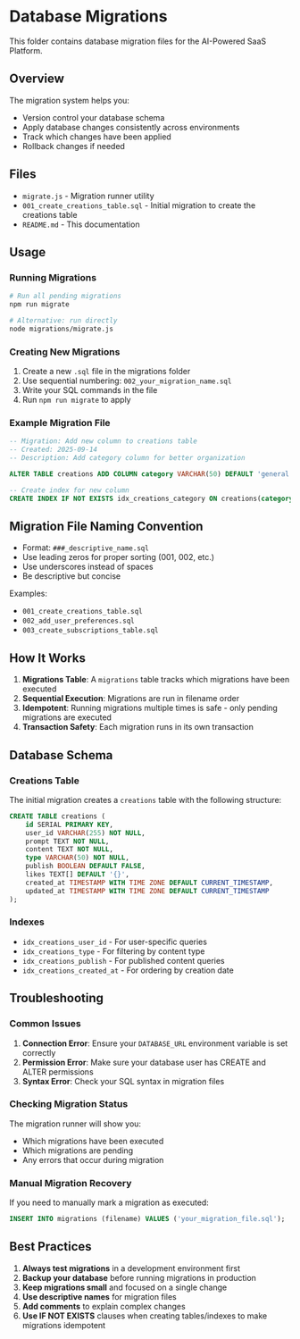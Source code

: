 # Database Migrations

This folder contains database migration files for the AI-Powered SaaS Platform.

## Overview

The migration system helps you:

- Version control your database schema
- Apply database changes consistently across environments
- Track which changes have been applied
- Rollback changes if needed

## Files

- `migrate.js` - Migration runner utility
- `001_create_creations_table.sql` - Initial migration to create the creations table
- `README.md` - This documentation

## Usage

### Running Migrations

```bash
# Run all pending migrations
npm run migrate

# Alternative: run directly
node migrations/migrate.js
```

### Creating New Migrations

1. Create a new `.sql` file in the migrations folder
2. Use sequential numbering: `002_your_migration_name.sql`
3. Write your SQL commands in the file
4. Run `npm run migrate` to apply

### Example Migration File

```sql
-- Migration: Add new column to creations table
-- Created: 2025-09-14
-- Description: Add category column for better organization

ALTER TABLE creations ADD COLUMN category VARCHAR(50) DEFAULT 'general';

-- Create index for new column
CREATE INDEX IF NOT EXISTS idx_creations_category ON creations(category);
```

## Migration File Naming Convention

- Format: `###_descriptive_name.sql`
- Use leading zeros for proper sorting (001, 002, etc.)
- Use underscores instead of spaces
- Be descriptive but concise

Examples:

- `001_create_creations_table.sql`
- `002_add_user_preferences.sql`
- `003_create_subscriptions_table.sql`

## How It Works

1. **Migrations Table**: A `migrations` table tracks which migrations have been executed
2. **Sequential Execution**: Migrations are run in filename order
3. **Idempotent**: Running migrations multiple times is safe - only pending migrations are executed
4. **Transaction Safety**: Each migration runs in its own transaction

## Database Schema

### Creations Table

The initial migration creates a `creations` table with the following structure:

```sql
CREATE TABLE creations (
    id SERIAL PRIMARY KEY,
    user_id VARCHAR(255) NOT NULL,
    prompt TEXT NOT NULL,
    content TEXT NOT NULL,
    type VARCHAR(50) NOT NULL,
    publish BOOLEAN DEFAULT FALSE,
    likes TEXT[] DEFAULT '{}',
    created_at TIMESTAMP WITH TIME ZONE DEFAULT CURRENT_TIMESTAMP,
    updated_at TIMESTAMP WITH TIME ZONE DEFAULT CURRENT_TIMESTAMP
);
```

### Indexes

- `idx_creations_user_id` - For user-specific queries
- `idx_creations_type` - For filtering by content type
- `idx_creations_publish` - For published content queries
- `idx_creations_created_at` - For ordering by creation date

## Troubleshooting

### Common Issues

1. **Connection Error**: Ensure your `DATABASE_URL` environment variable is set correctly
2. **Permission Error**: Make sure your database user has CREATE and ALTER permissions
3. **Syntax Error**: Check your SQL syntax in migration files

### Checking Migration Status

The migration runner will show you:

- Which migrations have been executed
- Which migrations are pending
- Any errors that occur during migration

### Manual Migration Recovery

If you need to manually mark a migration as executed:

```sql
INSERT INTO migrations (filename) VALUES ('your_migration_file.sql');
```

## Best Practices

1. **Always test migrations** in a development environment first
2. **Backup your database** before running migrations in production
3. **Keep migrations small** and focused on a single change
4. **Use descriptive names** for migration files
5. **Add comments** to explain complex changes
6. **Use IF NOT EXISTS** clauses when creating tables/indexes to make migrations idempotent
